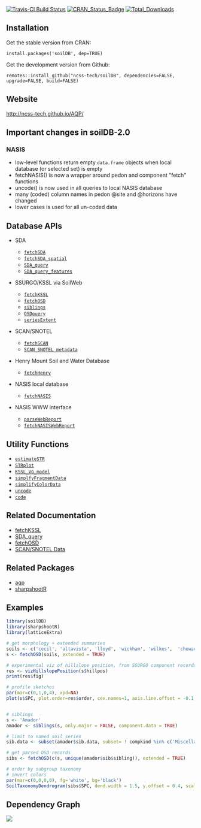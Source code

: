 [![Travis-CI Build Status](https://travis-ci.org/ncss-tech/soilDB.svg?branch=master)](https://travis-ci.org/ncss-tech/soilDB)
[![CRAN_Status_Badge](http://www.r-pkg.org/badges/version/soilDB)](https://cran.r-project.org/package=soilDB)
[![Total_Downloads](http://cranlogs.r-pkg.org/badges/grand-total/soilDB)](https://cran.r-project.org/package=soilDB)

## Installation

Get the stable version from CRAN:

`install.packages('soilDB', dep=TRUE)`

Get the development version from Github:

`remotes::install_github("ncss-tech/soilDB", dependencies=FALSE, upgrade=FALSE, build=FALSE)`

## Website
http://ncss-tech.github.io/AQP/


## Important changes in soilDB-2.0

### NASIS

 * low-level functions return empty `data.frame` objects when local database (or selected set) is empty
 * fetchNASIS() is now a wrapper around pedon and component "fetch" functions
 * uncode() is now used in all queries to local NASIS database
 * many (coded) column names in pedon @site and @horizons have changed
 * lower cases is used for all un-coded data
 

## Database APIs
    
  * SDA
    + [`fetchSDA`](http://ncss-tech.github.io/soilDB/docs/reference/fetchSDA_component.html)
    + [`fetchSDA_spatial`](http://ncss-tech.github.io/soilDB/docs/reference/fetchSDA_spatial.html)
    + [`SDA_query`](http://ncss-tech.github.io/soilDB/docs/reference/SDA_query.html)
    + [`SDA_query_features`](http://ncss-tech.github.io/soilDB/docs/reference/SDA_query_features.html)

  * SSURGO/KSSL via SoilWeb
    + [`fetchKSSL`](http://ncss-tech.github.io/soilDB/docs/reference/fetchKSSL.html)
    + [`fetchOSD`](http://ncss-tech.github.io/soilDB/docs/reference/fetchOSD.html)
    + [`siblings`](http://ncss-tech.github.io/soilDB/docs/reference/siblings.html)
    + [`OSDquery`](http://ncss-tech.github.io/soilDB/docs/reference/OSDquery.html) 
    + [`seriesExtent`](http://ncss-tech.github.io/soilDB/docs/reference/seriesExtent.html)
    
  * SCAN/SNOTEL
    + [`fetchSCAN`](http://ncss-tech.github.io/soilDB/docs/reference/fetchSCAN.html)
    + [`SCAN_SNOTEL_metadata`](http://ncss-tech.github.io/soilDB/docs/reference/SCAN_SNOTEL_metadata.html)
    
  * Henry Mount Soil and Water Database
    + [`fetchHenry`](http://ncss-tech.github.io/soilDB/docs/reference/fetchHenry.html)
    
  * NASIS local database
    + [`fetchNASIS`](http://ncss-tech.github.io/soilDB/docs/reference/fetchNASIS.html)
    
  * NASIS WWW interface
    + [`parseWebReport`](http://ncss-tech.github.io/soilDB/docs/reference/parseWebReport.html)
    + [`fetchNASISWebReport`](http://ncss-tech.github.io/soilDB/docs/reference/fetchLIMS_component.html)


## Utility Functions

  * [`estimateSTR`](http://ncss-tech.github.io/soilDB/docs/reference/estimateSTR.html)
  * [`STRplot`](http://ncss-tech.github.io/soilDB/docs/reference/STRplot.html)
  * [`KSSL_VG_model`](http://ncss-tech.github.io/soilDB/docs/reference/KSSL_VG_model.html)
  * [`simplfyFragmentData`](http://ncss-tech.github.io/soilDB/docs/reference/simplfyFragmentData.html)
  * [`simplifyColorData`](http://ncss-tech.github.io/soilDB/docs/reference/simplifyColorData.html)
  * [`uncode`](http://ncss-tech.github.io/soilDB/docs/reference/uncode.html)
  * [`code`](http://ncss-tech.github.io/soilDB/docs/reference/uncode.html)


## Related Documentation
 * [fetchKSSL](http://ncss-tech.github.io/AQP/soilDB/KSSL-demo.html)
 * [SDA_query](http://ncss-tech.github.io/AQP/soilDB/SDA-tutorial.html)
 * [fetchOSD](http://ncss-tech.github.io/AQP/sharpshootR/OSD-dendrogram.html)
 * [SCAN/SNOTEL Data](http://ncss-tech.github.io/AQP/soilDB/fetchSCAN-demo.html)

## Related Packages
 * [aqp](https://github.com/ncss-tech/aqp)
 * [sharpshootR](https://github.com/ncss-tech/sharpshootR)
 

## Examples
```r
library(soilDB)
library(sharpshootR)
library(latticeExtra)

# get morphology + extended summaries
soils <- c('cecil', 'altavista', 'lloyd', 'wickham', 'wilkes',  'chewacla', 'congaree')
s <- fetchOSD(soils, extended = TRUE)

# experimental viz of hillslope position, from SSURGO component records
res <- vizHillslopePosition(s$hillpos)
print(res$fig)

# profile sketches
par(mar=c(0,1,0,4), xpd=NA)
plot(s$SPC, plot.order=res$order, cex.names=1, axis.line.offset = -0.1, width=0.2)


# siblings
s <- 'Amador'
amador <- siblings(s, only.major = FALSE, component.data = TRUE)

# limit to named soil series
sib.data <- subset(amador$sib.data, subset= ! compkind %in% c('Miscellaneous area', 'Family', 'Taxon above family'))

# get parsed OSD records
sibs <- fetchOSD(c(s, unique(amador$sib$sibling)), extended = TRUE)

# order by subgroup taxonomy
# invert colors
par(mar=c(0,0,0,0), fg='white', bg='black')
SoilTaxonomyDendrogram(sibs$SPC, dend.width = 1.5, y.offset = 0.4, scaling.factor = 0.02, width=0.2, cex.taxon.labels = 1, cex.names = 1)
```

## Dependency Graph
![](https://cran.microsoft.com/packagedata/graphs/soilDB.png)

